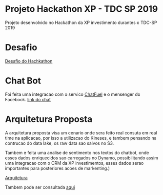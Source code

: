 # Projeto Hackathon XP - TDC SP 2019

Projeto desenvolvido no Hackathon da XP investimento durantes o TDC-SP 2019

# Desafio 
[Desafio do Hachkathon](https://github.com/whrocha/hackathon_xp_tdc_2019/blob/master/Imagem%20do%20iOS.jpg)

# Chat Bot
Foi feita uma integracao com o servico [ChatFuel](https://chatfuel.com/) e o mensenger do Facebook.
[link do chat](https://web.facebook.com/messages/t/aprendendoainvestirmelhor)

# Arquitetura Proposta
A arquitetura proposta visa um cenario onde sera feito real consuta em real time na aplicacao, por isso a utilizacao do Kineses, e tambem pensando na contrucao do data lake, os raw data sao salvos no S3.

Tambem e feita uma analise de sentimento nos textos do chatbot, onde esses dados enriquecidos sao carregados no Dynamo, possibilitando assim uma integracao com o CRM da XP investimentos, esses dados serao
importantes para posteriores acoes de markenting.)


[Arquitetura](https://github.com/whrocha/hackathon_xp_tdc_2019/blob/master/Streaming%20Data%20Architecture%20Chat%20Bot%20V2.png)

Tambem pode ser consultada [aqui](https://cloudcraft.co/view/10e7d7cd-09e5-40cf-979c-19c5da57bb54?key=tPPFZuo-ScvPy7gsUZNXDw)

